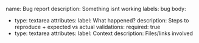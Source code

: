 <!-- status: stub; target: 150+ words -->
<!-- status: stub; target: 150+ words -->
<!-- status: stub; target: 150+ words -->
<!-- status: stub; target: 150+ words -->
<!-- status: stub; target: 150+ words -->
<!-- status: stub; target: 150+ words -->
<!-- status: stub; target: 150+ words -->
name: Bug report
description: Something isnt working
labels: bug
body:
- type: textarea
  attributes:
    label: What happened?
    description: Steps to reproduce + expected vs actual
  validations:
    required: true
- type: textarea
  attributes:
    label: Context
    description: Files/links involved











